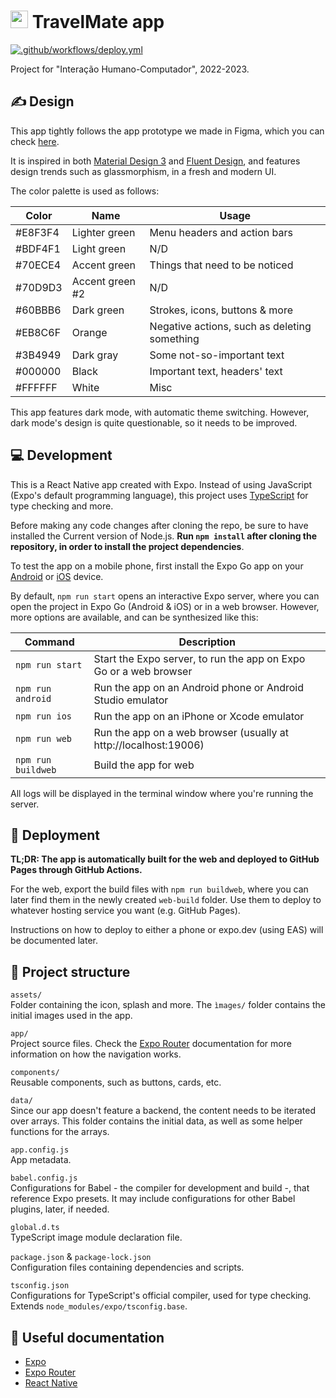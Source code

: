 # <img src="https://user-images.githubusercontent.com/57329376/231313179-8d375176-1077-4c1b-9bd6-cf323e9d9475.png" width="28"> TravelMate app
[![.github/workflows/deploy.yml](https://github.com/RGarrido03/TravelMate/actions/workflows/deploy.yml/badge.svg)](https://github.com/RGarrido03/TravelMate/actions/workflows/deploy.yml)

Project for "Interação Humano-Computador", 2022-2023.

## ✍ Design
This app tightly follows the app prototype we made in Figma, which you can check [here](https://www.figma.com/proto/G9qqNCCqaahFK07umeDm0B/Low-level-prototype?node-id=64-2&starting-point-node-id=64%3A2).

It is inspired in both [Material Design 3](https://m3.material.io/) and [Fluent Design](https://www.microsoft.com/design/fluent/), and features design trends such as glassmorphism, in a fresh and modern UI.

The color palette is used as follows:

| Color   | Name            | Usage                                        |
|---------|-----------------|----------------------------------------------|
| #E8F3F4 | Lighter green   | Menu headers and action bars                 |
| #BDF4F1 | Light green     | N/D                                          |
| #70ECE4 | Accent green    | Things that need to be noticed               |
| #70D9D3 | Accent green #2 | N/D                                          |
| #60BBB6 | Dark green      | Strokes, icons, buttons & more               |
| #EB8C6F | Orange          | Negative actions, such as deleting something |
| #3B4949 | Dark gray       | Some not-so-important text                   |
| #000000 | Black           | Important text, headers' text                |
| #FFFFFF | White           | Misc                                         |

This app features dark mode, with automatic theme switching. However, dark mode's design is quite questionable, so it needs to be improved.

## 💻 Development
This is a React Native app created with Expo. Instead of using JavaScript (Expo's default programming language), this project uses [TypeScript](https://www.typescriptlang.org/) for type checking and more.

Before making any code changes after cloning the repo, be sure to have installed the Current version of Node.js. **Run `npm install` after cloning the repository, in order to install the project dependencies**.

To test the app on a mobile phone, first install the Expo Go app on your [Android](https://play.google.com/store/apps/details?id=host.exp.exponent) or [iOS](https://apps.apple.com/app/apple-store/id982107779) device.

By default, `npm run start` opens an interactive Expo server, where you can open the project in Expo Go (Android & iOS) or in a web browser. However, more options are available, and can be synthesized like this:

| Command            | Description                                                       |
|--------------------|-------------------------------------------------------------------|
| `npm run start`    | Start the Expo server, to run the app on Expo Go or a web browser |
| `npm run android`  | Run the app on an Android phone or Android Studio emulator        |
| `npm run ios`      | Run the app on an iPhone or Xcode emulator                        |
| `npm run web`      | Run the app on a web browser (usually at http://localhost:19006)  |
| `npm run buildweb` | Build the app for web                                             |

All logs will be displayed in the terminal window where you're running the server.

## 🚀 Deployment
**TL;DR: The app is automatically built for the web and deployed to GitHub Pages through GitHub Actions.**

For the web, export the build files with `npm run buildweb`, where you can later find them in the newly created `web-build` folder. Use them to deploy to whatever hosting service you want (e.g. GitHub Pages).

Instructions on how to deploy to either a phone or expo.dev (using EAS) will be documented later.

## 📁 Project structure
`assets/`\
Folder containing the icon, splash and more. The `ìmages/` folder contains the initial images used in the app.

`app/`\
Project source files. Check the [Expo Router](https://expo.github.io/router/docs/) documentation for more information on how the navigation works.

`components/`\
Reusable components, such as buttons, cards, etc.

`data/`\
Since our app doesn't feature a backend, the content needs to be iterated over arrays. This folder contains the initial data, as well as some helper functions for the arrays.

`app.config.js`\
App metadata.

`babel.config.js`\
Configurations for Babel - the compiler for development and build -, that reference Expo presets. It may include configurations for other Babel plugins, later, if needed.

`global.d.ts`\
TypeScript image module declaration file.

`package.json` & `package-lock.json`\
Configuration files containing dependencies and scripts.

`tsconfig.json`\
Configurations for TypeScript's official compiler, used for type checking. Extends `node_modules/expo/tsconfig.base`.

## 📗 Useful documentation 
- [Expo](https://docs.expo.dev/)
- [Expo Router](https://expo.github.io/router/docs/)
- [React Native](https://reactnative.dev/docs/getting-started)